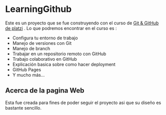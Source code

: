 # LearningGithub
Este es un proyecto que se fue construyendo con el curso de [ Git & GitHub de platzi](http://https://platzi.com/clases/git-github/ " Git & GitHub de platzi")  .
Lo que podremos encontrar en el curso es : 
- Configura tu entorno de trabajo
- Manejo de versiones con Git
- Manejo de branch
- Trabajar en un repositorio remoto con GitHub
- Trabajo colaborativo en GitHub
- Explicación basica sobre como hacer deployment
- GitHub Pages 
- Y mucho más... 
## Acerca de la pagina Web
Esta fue creada para fines de poder seguir el proyecto asi que su diseño es bastante sencillo.
